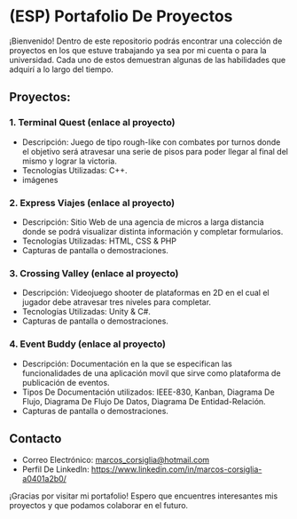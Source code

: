 

# (ESP) Portafolio De Proyectos

¡Bienvenido! Dentro de este repositorio podrás encontrar una colección de proyectos en los que estuve trabajando ya sea por mi cuenta o para la universidad. Cada uno de estos demuestran algunas de las habilidades que adquirí a lo largo del tiempo.

## Proyectos:

### 1. Terminal Quest (enlace al proyecto)
   - Descripción: Juego de tipo rough-like con combates por turnos donde el objetivo será atravesar una serie de pisos para poder llegar al final del mismo y lograr la victoria.
   - Tecnologías Utilizadas: C++.
   - imágenes

### 2. Express Viajes (enlace al proyecto)
   - Descripción: Sitio Web de una agencia de micros a larga distancia donde se podrá visualizar distinta información y completar formularios.
   - Tecnologías Utilizadas: HTML, CSS & PHP
   - Capturas de pantalla o demostraciones.

### 3. Crossing Valley (enlace al proyecto)
   - Descripción: Videojuego shooter de plataformas en 2D en el cual el jugador debe atravesar tres niveles para completar.
   - Tecnologías Utilizadas: Unity & C#.
   - Capturas de pantalla o demostraciones.
   
### 4. Event Buddy (enlace al proyecto)
   - Descripción: Documentación en la que se especifican las funcionalidades de una aplicación movil que sirve como plataforma de publicación de eventos.
   - Tipos De Documentación utilizados: IEEE-830, Kanban, Diagrama De Flujo, Diagrama De Flujo De Datos, Diagrama De Entidad-Relación.
   - Capturas de pantalla o demostraciones.

## Contacto

- Correo Electrónico: marcos_corsiglia@hotmail.com
- Perfil De LinkedIn: https://www.linkedin.com/in/marcos-corsiglia-a0401a2b0/

¡Gracias por visitar mi portafolio! Espero que encuentres interesantes mis proyectos y que podamos colaborar en el futuro.
